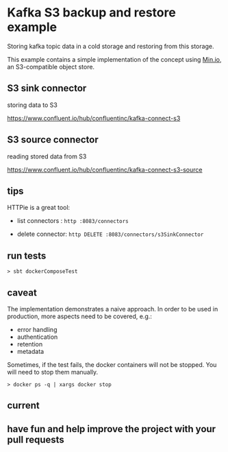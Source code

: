 # Kafka S3 backup and restore example

Storing kafka topic data in a cold storage and restoring from this storage.

This example contains a simple implementation of the concept using [Min.io](https://min.io/), an S3-compatible object store.

## S3 sink connector

storing data to S3

https://www.confluent.io/hub/confluentinc/kafka-connect-s3

## S3 source connector

reading stored data from S3

https://www.confluent.io/hub/confluentinc/kafka-connect-s3-source

## tips

HTTPie is a great tool: 

* list connectors : `http :8083/connectors`

* delete connector: `http DELETE :8083/connectors/s3SinkConnector`

## run tests

`> sbt dockerComposeTest`

## caveat

The implementation demonstrates a naive approach. In order to be used in production, more aspects need to be covered, e.g.:

* error handling
* authentication
* retention
* metadata

Sometimes, if the test fails, the docker containers will not be stopped. You will need to stop them manually. 

`> docker ps -q | xargs docker stop ` 

## current

## have fun and help improve the project with your pull requests
